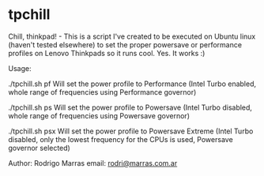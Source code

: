 # tpchill
Chill, thinkpad! - This is a script I've created to be executed on Ubuntu linux (haven't tested elsewhere) to set the proper powersave or performance profiles on Lenovo Thinkpads so it runs cool. Yes. It works :)

Usage:

./tpchill.sh pf
   Will set the power profile to Performance (Intel Turbo enabled, whole range of frequencies using Performance governor)

./tpchill.sh ps
   Will set the power profile to Powersave (Intel Turbo disabled, whole range of frequencies using Powersave governor)

./tpchill.sh psx
   Will set the power profile to Powersave Extreme (Intel Turbo disabled, only the lowest frequency for the CPUs is used, Powersave governor selected)



Author:  Rodrigo Marras
email:   rodri@marras.com.ar

